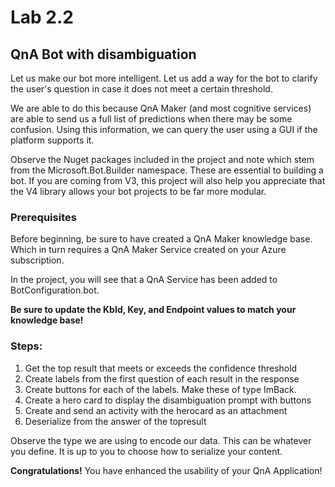 # Lab 2.2
## QnA Bot with disambiguation
Let us make our bot more intelligent. Let us add a way for the bot to clarify the user's question in case it does not meet a certain threshold.

We are able to do this because QnA Maker (and most cognitive services) are able to send us a full list of predictions when there may be some confusion. Using this information, we can query the user using a GUI if the platform supports it.

Observe the Nuget packages included in the project and note which stem from the Microsoft.Bot.Builder namespace. These are essential to building a bot. If you are coming from V3, this project will also help you appreciate that the V4 library allows your bot projects to be far more modular.

### Prerequisites
Before beginning, be sure to have created a QnA Maker knowledge base. Which in turn requires a QnA Maker Service created on your Azure subscription. 

In the project, you will see that a QnA Service has been added to BotConfiguration.bot.

**Be sure to update the KbId, Key, and Endpoint values to match your knowledge base!**

### Steps:
1. Get the top result that meets or exceeds the confidence threshold
2. Create labels from the first question of each result in the response
3. Create buttons for each of the labels. Make these of type ImBack.
4. Create a hero card to display the disambiguation prompt with buttons
5. Create and send an activity with the herocard as an attachment
6. Deserialize from the answer of the topresult

Observe the type we are using to encode our data. This can be whatever you define. It is up to you to choose how to serialize your content.

**Congratulations!** You have enhanced the usability of your QnA Application!
